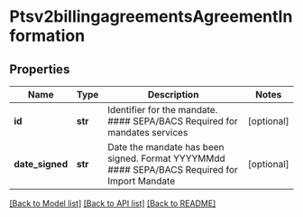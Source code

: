 # Ptsv2billingagreementsAgreementInformation

## Properties
Name | Type | Description | Notes
------------ | ------------- | ------------- | -------------
**id** | **str** | Identifier for the mandate. #### SEPA/BACS Required for mandates services  | [optional] 
**date_signed** | **str** | Date the mandate has been signed.  Format YYYYMMdd #### SEPA/BACS Required for Import Mandate  | [optional] 

[[Back to Model list]](../README.md#documentation-for-models) [[Back to API list]](../README.md#documentation-for-api-endpoints) [[Back to README]](../README.md)


